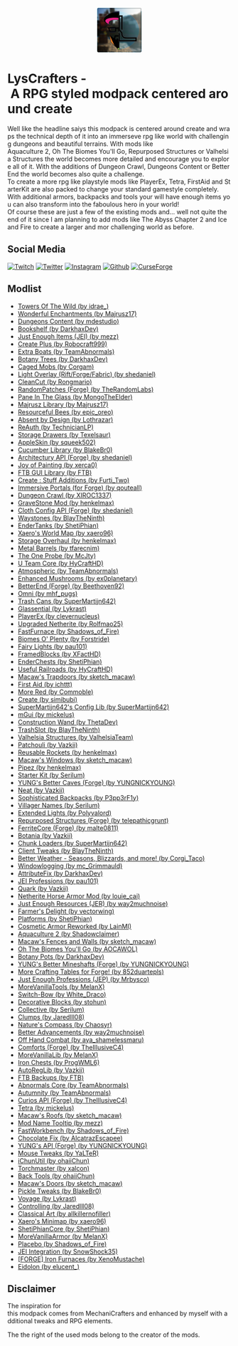 <p align="center">
    <img src="assets/logo.png?raw=true" alt="LysCrafters" title="LysCrafters" style="width: 100px">
</p>

# LysCrafters - A RPG styled modpack centered around create

Well like the headline saiys this modpack is centered around create and wraps the technical depth of it into an immerseve rpg like world with challenging dungeons and beautiful terrains. With mods like 
Aquaculture 2, Oh The Biomes You'll Go, Repurposed Structures or Valhelsia Structures the world becomes more detailed and encourage you to explore all of it. With the additions of Dungeon Crawl, Dungeons Content or BetterEnd the world becomes also quite a challenge.
To create a more rpg like playstyle mods like PlayerEx, Tetra, FirstAid and StarterKit are also packed to change your standard gamestyle completely.
With additional armors, backpacks and tools your will have enough items you can also transform into the faboulous hero in your world!
Of course these are just a few of the existing mods and... well not quite the end of it since I am planning to add mods like The Abyss Chapter 2 and Ice and Fire to create a larger and mor challenging world as before.
 
## Social Media

[![Twitch](https://img.shields.io/badge/Twitch.tv-orange?color=%239146FF&logo=twitch&logoColor=%23FFFFFF&style=for-the-badge)](https://twitch.tv/lyssar_ "Twitch")
[![Twitter](https://img.shields.io/badge/Twitter-orange?color=%231DA1F2&logo=twitter&logoColor=%23FFFFFF&style=for-the-badge)](https://twitter.com/lyssar__ "Twitter")
[![Instagram](https://img.shields.io/badge/Instagram-orange?color=%23E4405F&logo=instagram&logoColor=%23FFFFFF&style=for-the-badge)](https://www.instagram.com/lyss4r/ "Instagram")
[![Github](https://img.shields.io/badge/Github-orange?color=%23181717&logo=github&logoColor=%23FFFFFF&style=for-the-badge)](https://github.com/lyssar "Github")
[![CurseForge](https://img.shields.io/badge/CurseForge-orange?color=%236441A4&logo=curseforge&logoColor=%23FFFFFF&style=for-the-badge)](https://www.curseforge.com/minecraft/modpacks/lyscrafters "CurseForge")

## Modlist

- [Towers Of The Wild (by idrae_)](https://www.curseforge.com/minecraft/mc-mods/towers-of-the-wild)
- [Wonderful Enchantments (by Majrusz17)](https://www.curseforge.com/minecraft/mc-mods/wonderful-enchantments)
- [Dungeons Content (by mdestudio)](https://www.curseforge.com/minecraft/mc-mods/minecraft-dungeons-content)
- [Bookshelf (by DarkhaxDev)](https://www.curseforge.com/minecraft/mc-mods/bookshelf)
- [Just Enough Items (JEI) (by mezz)](https://www.curseforge.com/minecraft/mc-mods/jei)
- [Create Plus (by Robocraft999)](https://www.curseforge.com/minecraft/mc-mods/create-plus)
- [Extra Boats (by TeamAbnormals)](https://www.curseforge.com/minecraft/mc-mods/extra-boats)
- [Botany Trees (by DarkhaxDev)](https://www.curseforge.com/minecraft/mc-mods/botany-trees)
- [Caged Mobs (by Corgam)](https://www.curseforge.com/minecraft/mc-mods/caged-mobs)
- [Light Overlay (Rift/Forge/Fabric) (by shedaniel)](https://www.curseforge.com/minecraft/mc-mods/light-overlay)
- [CleanCut (by Rongmario)](https://www.curseforge.com/minecraft/mc-mods/cleancut)
- [RandomPatches (Forge) (by TheRandomLabs)](https://www.curseforge.com/minecraft/mc-mods/randompatches-forge)
- [Pane In The Glass (by MongoTheElder)](https://www.curseforge.com/minecraft/mc-mods/pane-in-the-glass)
- [Majrusz Library (by Majrusz17)](https://www.curseforge.com/minecraft/mc-mods/majrusz-library)
- [Resourceful Bees (by epic_oreo)](https://www.curseforge.com/minecraft/mc-mods/resourceful-bees)
- [Absent by Design (by Lothrazar)](https://www.curseforge.com/minecraft/mc-mods/absent-by-design)
- [ReAuth (by TechnicianLP)](https://www.curseforge.com/minecraft/mc-mods/reauth)
- [Storage Drawers (by Texelsaur)](https://www.curseforge.com/minecraft/mc-mods/storage-drawers)
- [AppleSkin (by squeek502)](https://www.curseforge.com/minecraft/mc-mods/appleskin)
- [Cucumber Library (by BlakeBr0)](https://www.curseforge.com/minecraft/mc-mods/cucumber)
- [Architectury API (Forge) (by shedaniel)](https://www.curseforge.com/minecraft/mc-mods/architectury-forge)
- [Joy of Painting (by xerca0)](https://www.curseforge.com/minecraft/mc-mods/joy-of-painting)
- [FTB GUI Library (by FTB)](https://www.curseforge.com/minecraft/mc-mods/ftb-gui-library)
- [Create : Stuff Additions (by Furti_Two)](https://www.curseforge.com/minecraft/mc-mods/create-stuff-additions)
- [Immersive Portals (for Forge) (by qouteall)](https://www.curseforge.com/minecraft/mc-mods/-immersive-portals-for-forge)
- [Dungeon Crawl (by XIROC1337)](https://www.curseforge.com/minecraft/mc-mods/dungeon-crawl)
- [GraveStone Mod (by henkelmax)](https://www.curseforge.com/minecraft/mc-mods/gravestone-mod)
- [Cloth Config API (Forge) (by shedaniel)](https://www.curseforge.com/minecraft/mc-mods/cloth-config-forge)
- [Waystones (by BlayTheNinth)](https://www.curseforge.com/minecraft/mc-mods/waystones)
- [EnderTanks (by ShetiPhian)](https://www.curseforge.com/minecraft/mc-mods/endertanks)
- [Xaero's World Map (by xaero96)](https://www.curseforge.com/minecraft/mc-mods/xaeros-world-map)
- [Storage Overhaul (by henkelmax)](https://www.curseforge.com/minecraft/mc-mods/storage-overhaul)
- [Metal Barrels (by tfarecnim)](https://www.curseforge.com/minecraft/mc-mods/metal-barrels)
- [The One Probe (by McJty)](https://www.curseforge.com/minecraft/mc-mods/the-one-probe)
- [U Team Core (by HyCraftHD)](https://www.curseforge.com/minecraft/mc-mods/u-team-core)
- [Atmospheric (by TeamAbnormals)](https://www.curseforge.com/minecraft/mc-mods/atmospheric)
- [Enhanced Mushrooms (by ex0planetary)](https://www.curseforge.com/minecraft/mc-mods/enhanced-mushrooms)
- [BetterEnd (Forge) (by Beethoven92)](https://www.curseforge.com/minecraft/mc-mods/betterend-forge-port)
- [Omni (by mhf_pugs)](https://www.curseforge.com/minecraft/mc-mods/omni)
- [Trash Cans (by SuperMartijn642)](https://www.curseforge.com/minecraft/mc-mods/trash-cans)
- [Glassential (by Lykrast)](https://www.curseforge.com/minecraft/mc-mods/glassential)
- [PlayerEx (by clevernucleus)](https://www.curseforge.com/minecraft/mc-mods/playerex)
- [Upgraded Netherite (by Rolfmao25)](https://www.curseforge.com/minecraft/mc-mods/upgraded-netherite)
- [FastFurnace (by Shadows_of_Fire)](https://www.curseforge.com/minecraft/mc-mods/fastfurnace)
- [Biomes O' Plenty (by Forstride)](https://www.curseforge.com/minecraft/mc-mods/biomes-o-plenty)
- [Fairy Lights (by pau101)](https://www.curseforge.com/minecraft/mc-mods/fairy-lights)
- [FramedBlocks (by XFactHD)](https://www.curseforge.com/minecraft/mc-mods/framedblocks)
- [EnderChests (by ShetiPhian)](https://www.curseforge.com/minecraft/mc-mods/enderchests)
- [Useful Railroads (by HyCraftHD)](https://www.curseforge.com/minecraft/mc-mods/useful-railroads)
- [Macaw's Trapdoors (by sketch_macaw)](https://www.curseforge.com/minecraft/mc-mods/macaws-trapdoors)
- [First Aid (by ichttt)](https://www.curseforge.com/minecraft/mc-mods/first-aid)
- [More Red (by Commoble)](https://www.curseforge.com/minecraft/mc-mods/more-red)
- [Create (by simibubi)](https://www.curseforge.com/minecraft/mc-mods/create)
- [SuperMartijn642's Config Lib (by SuperMartijn642)](https://www.curseforge.com/minecraft/mc-mods/-supermartijn642s-config-lib)
- [mGui (by mickelus)](https://www.curseforge.com/minecraft/mc-mods/mgui)
- [Construction Wand (by ThetaDev)](https://www.curseforge.com/minecraft/mc-mods/construction-wand)
- [TrashSlot (by BlayTheNinth)](https://www.curseforge.com/minecraft/mc-mods/trashslot)
- [Valhelsia Structures (by ValhelsiaTeam)](https://www.curseforge.com/minecraft/mc-mods/valhelsia-structures)
- [Patchouli (by Vazkii)](https://www.curseforge.com/minecraft/mc-mods/patchouli)
- [Reusable Rockets (by henkelmax)](https://www.curseforge.com/minecraft/mc-mods/reusable-rockets)
- [Macaw's Windows (by sketch_macaw)](https://www.curseforge.com/minecraft/mc-mods/macaws-windows)
- [Pipez (by henkelmax)](https://www.curseforge.com/minecraft/mc-mods/pipez)
- [Starter Kit (by Serilum)](https://www.curseforge.com/minecraft/mc-mods/starter-kit)
- [YUNG's Better Caves (Forge) (by YUNGNICKYOUNG)](https://www.curseforge.com/minecraft/mc-mods/yungs-better-caves)
- [Neat (by Vazkii)](https://www.curseforge.com/minecraft/mc-mods/neat)
- [Sophisticated Backpacks (by P3pp3rF1y)](https://www.curseforge.com/minecraft/mc-mods/sophisticated-backpacks)
- [Villager Names (by Serilum)](https://www.curseforge.com/minecraft/mc-mods/villager-names)
- [Extended Lights (by Polyvalord)](https://www.curseforge.com/minecraft/mc-mods/extended-lights-mod)
- [Repurposed Structures (Forge) (by telepathicgrunt)](https://www.curseforge.com/minecraft/mc-mods/-repurposed-structures)
- [FerriteCore (Forge) (by malte0811)](https://www.curseforge.com/minecraft/mc-mods/ferritecore)
- [Botania (by Vazkii)](https://www.curseforge.com/minecraft/mc-mods/botania)
- [Chunk Loaders (by SuperMartijn642)](https://www.curseforge.com/minecraft/mc-mods/chunk-loaders)
- [Client Tweaks (by BlayTheNinth)](https://www.curseforge.com/minecraft/mc-mods/client-tweaks)
- [Better Weather - Seasons, Blizzards, and more! (by Corgi_Taco)](https://www.curseforge.com/minecraft/mc-mods/-better-weather)
- [Windowlogging (by mc_Grimmauld)](https://www.curseforge.com/minecraft/mc-mods/windowlogging)
- [AttributeFix (by DarkhaxDev)](https://www.curseforge.com/minecraft/mc-mods/attributefix)
- [JEI Professions (by pau101)](https://www.curseforge.com/minecraft/mc-mods/jei-professions)
- [Quark (by Vazkii)](https://www.curseforge.com/minecraft/mc-mods/quark)
- [Netherite Horse Armor Mod (by louie_cai)](https://www.curseforge.com/minecraft/mc-mods/netherite-horse-armor-mod)
- [Just Enough Resources (JER) (by way2muchnoise)](https://www.curseforge.com/minecraft/mc-mods/-just-enough-resources-jer)
- [Farmer's Delight (by vectorwing)](https://www.curseforge.com/minecraft/mc-mods/farmers-delight)
- [Platforms (by ShetiPhian)](https://www.curseforge.com/minecraft/mc-mods/platforms)
- [Cosmetic Armor Reworked (by LainMI)](https://www.curseforge.com/minecraft/mc-mods/cosmetic-armor-reworked)
- [Aquaculture 2 (by Shadowclaimer)](https://www.curseforge.com/minecraft/mc-mods/aquaculture)
- [Macaw's Fences and Walls (by sketch_macaw)](https://www.curseforge.com/minecraft/mc-mods/macaws-fences-and-walls)
- [Oh The Biomes You'll Go (by AOCAWOL)](https://www.curseforge.com/minecraft/mc-mods/oh-the-biomes-youll-go)
- [Botany Pots (by DarkhaxDev)](https://www.curseforge.com/minecraft/mc-mods/botany-pots)
- [YUNG's Better Mineshafts (Forge) (by YUNGNICKYOUNG)](https://www.curseforge.com/minecraft/mc-mods/-yungs-better-mineshafts-forge)
- [More Crafting Tables for Forge! (by 852duartepls)](https://www.curseforge.com/minecraft/mc-mods/-more-crafting-tables-for-forge)
- [Just Enough Professions (JEP) (by Mrbysco)](https://www.curseforge.com/minecraft/mc-mods/just-enough-professions-jep)
- [MoreVanillaTools (by MelanX)](https://www.curseforge.com/minecraft/mc-mods/morevanillatools)
- [Switch-Bow (by White_Draco)](https://www.curseforge.com/minecraft/mc-mods/switch-bow)
- [Decorative Blocks (by stohun)](https://www.curseforge.com/minecraft/mc-mods/decorative-blocks)
- [Collective (by Serilum)](https://www.curseforge.com/minecraft/mc-mods/collective)
- [Clumps (by Jaredlll08)](https://www.curseforge.com/minecraft/mc-mods/clumps)
- [Nature's Compass (by Chaosyr)](https://www.curseforge.com/minecraft/mc-mods/natures-compass)
- [Better Advancements (by way2muchnoise)](https://www.curseforge.com/minecraft/mc-mods/better-advancements)
- [Off Hand Combat (by aya_shamelessmaru)](https://www.curseforge.com/minecraft/mc-mods/off-hand-combat)
- [Comforts (Forge) (by TheIllusiveC4)](https://www.curseforge.com/minecraft/mc-mods/comforts)
- [MoreVanillaLib (by MelanX)](https://www.curseforge.com/minecraft/mc-mods/morevanillalib)
- [Iron Chests (by ProgWML6)](https://www.curseforge.com/minecraft/mc-mods/iron-chests)
- [AutoRegLib (by Vazkii)](https://www.curseforge.com/minecraft/mc-mods/autoreglib)
- [FTB Backups (by FTB)](https://www.curseforge.com/minecraft/mc-mods/ftb-backups)
- [Abnormals Core (by TeamAbnormals)](https://www.curseforge.com/minecraft/mc-mods/abnormals-core)
- [Autumnity (by TeamAbnormals)](https://www.curseforge.com/minecraft/mc-mods/autumnity)
- [Curios API (Forge) (by TheIllusiveC4)](https://www.curseforge.com/minecraft/mc-mods/curios)
- [Tetra (by mickelus)](https://www.curseforge.com/minecraft/mc-mods/tetra)
- [Macaw's Roofs (by sketch_macaw)](https://www.curseforge.com/minecraft/mc-mods/macaws-roofs)
- [Mod Name Tooltip (by mezz)](https://www.curseforge.com/minecraft/mc-mods/mod-name-tooltip)
- [FastWorkbench (by Shadows_of_Fire)](https://www.curseforge.com/minecraft/mc-mods/fastworkbench)
- [Chocolate Fix (by AlcatrazEscapee)](https://www.curseforge.com/minecraft/mc-mods/chocolate-fix)
- [YUNG's API (Forge) (by YUNGNICKYOUNG)](https://www.curseforge.com/minecraft/mc-mods/yungs-api)
- [Mouse Tweaks (by YaLTeR)](https://www.curseforge.com/minecraft/mc-mods/mouse-tweaks)
- [iChunUtil (by ohaiiChun)](https://www.curseforge.com/minecraft/mc-mods/ichunutil)
- [Torchmaster (by xalcon)](https://www.curseforge.com/minecraft/mc-mods/torchmaster)
- [Back Tools (by ohaiiChun)](https://www.curseforge.com/minecraft/mc-mods/back-tools)
- [Macaw's Doors (by sketch_macaw)](https://www.curseforge.com/minecraft/mc-mods/macaws-doors)
- [Pickle Tweaks (by BlakeBr0)](https://www.curseforge.com/minecraft/mc-mods/pickle-tweaks)
- [Voyage (by Lykrast)](https://www.curseforge.com/minecraft/mc-mods/voyage)
- [Controlling (by Jaredlll08)](https://www.curseforge.com/minecraft/mc-mods/controlling)
- [Classical Art (by allkillernofiller)](https://www.curseforge.com/minecraft/mc-mods/classical-art)
- [Xaero's Minimap (by xaero96)](https://www.curseforge.com/minecraft/mc-mods/xaeros-minimap)
- [ShetiPhianCore (by ShetiPhian)](https://www.curseforge.com/minecraft/mc-mods/shetiphiancore)
- [MoreVanillaArmor (by MelanX)](https://www.curseforge.com/minecraft/mc-mods/morevanillaarmor)
- [Placebo (by Shadows_of_Fire)](https://www.curseforge.com/minecraft/mc-mods/placebo)
- [JEI Integration (by SnowShock35)](https://www.curseforge.com/minecraft/mc-mods/jei-integration)
- [[FORGE] Iron Furnaces (by XenoMustache)](https://www.curseforge.com/minecraft/mc-mods/iron-furnaces)
- [Eidolon (by elucent_)](https://www.curseforge.com/minecraft/mc-mods/eidolon)

## Disclaimer

The inspiration for this modpack comes from MechaniCrafters and enhanced by myself with additional tweaks and RPG elements.

The the right of the used mods belong to the creator of the mods.
